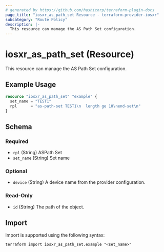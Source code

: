 ```yaml
---
# generated by https://github.com/hashicorp/terraform-plugin-docs
page_title: "iosxr_as_path_set Resource - terraform-provider-iosxr"
subcategory: "Route Policy"
description: |-
  This resource can manage the AS Path Set configuration.
---
```


# iosxr_as_path_set (Resource)

This resource can manage the AS Path Set configuration.

## Example Usage

```terraform
resource "iosxr_as_path_set" "example" {
  set_name = "TEST1"
  rpl      = "as-path-set TEST1\n  length ge 10\nend-set\n"
}
```

<!-- schema generated by tfplugindocs -->
## Schema

### Required

- `rpl` (String) ASPath Set
- `set_name` (String) Set name

### Optional

- `device` (String) A device name from the provider configuration.

### Read-Only

- `id` (String) The path of the object.

## Import

Import is supported using the following syntax:

```shell
terraform import iosxr_as_path_set.example "<set_name>"
```
